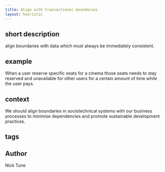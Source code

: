 ```yaml
---
title: Align with transactional boundaries
layout: heuristic
---
```


## short description

align boundaries with data which must always be immediately consistent.

## example

When a user reserve specific seats for a cinema those seats needs to stay reserved and unavailable for other users for a certain amount of time while the user pays.

## context

We should align boundaries in sociotechnical systems with our business processes to minimise dependencies and promote sustainable development practices.

## tags

## Author

Nick Tune
